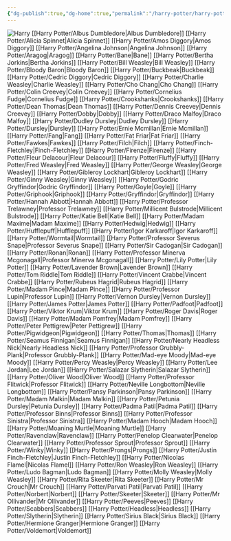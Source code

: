 ```yaml
---
{"dg-publish":true,"dg-home":true,"permalink":"/harry-potter/harry-potter/","tags":["gardenEntry"],"dgPassFrontmatter":true,"created":"","updated":""}
---
```


![Harry](http://rxbg5ysja.bkt.gdipper.com/Harry_Potter.png)
[[Harry Potter/Albus Dumbledore\|Albus Dumbledore]]
[[Harry Potter/Alicia Spinnet\|Alicia Spinnet]]
[[Harry Potter/Amos Diggory\|Amos Diggory]]
[[Harry Potter/Angelina Johnson\|Angelina Johnson]]
[[Harry Potter/Aragog\|Aragog]]
[[Harry Potter/Bane\|Bane]]
[[Harry Potter/Bertha Jorkins\|Bertha Jorkins]]
[[Harry Potter/Bill Weasley\|Bill Weasley]]
[[Harry Potter/Bloody Baron\|Bloody Baron]]
[[Harry Potter/Buckbeak\|Buckbeak]]
[[Harry Potter/Cedric Diggory\|Cedric Diggory]]
[[Harry Potter/Charlie Weasley\|Charlie Weasley]]
[[Harry Potter/Cho Chang\|Cho Chang]]
[[Harry Potter/Colin Creevey\|Colin Creevey]]
[[Harry Potter/Cornelius Fudge\|Cornelius Fudge]]
[[Harry Potter/Crookshanks\|Crookshanks]]
[[Harry Potter/Dean Thomas\|Dean Thomas]]
[[Harry Potter/Dennis Creevey\|Dennis Creevey]]
[[Harry Potter/Dobby\|Dobby]]
[[Harry Potter/Draco Malfoy\|Draco Malfoy]]
[[Harry Potter/Dudley Dursley\|Dudley Dursley]]
[[Harry Potter/Dursley\|Dursley]]
[[Harry Potter/Ernie Mcmillan\|Ernie Mcmillan]]
[[Harry Potter/Fang\|Fang]]
[[Harry Potter/Fat Friar\|Fat Friar]]
[[Harry Potter/Fawkes\|Fawkes]]
[[Harry Potter/Filch\|Filch]]
[[Harry Potter/Finch-Fletchley\|Finch-Fletchley]]
[[Harry Potter/Firenze\|Firenze]]
[[Harry Potter/Fleur Delacour\|Fleur Delacour]]
[[Harry Potter/Fluffy\|Fluffy]]
[[Harry Potter/Fred Weasley\|Fred Weasley]]
[[Harry Potter/George Weasley\|George Weasley]]
[[Harry Potter/Gibleroy Lockhart\|Gibleroy Lockhart]]
[[Harry Potter/Ginny Weasley\|Ginny Weasley]]
[[Harry Potter/Godric Gryffindor\|Godric Gryffindor]]
[[Harry Potter/Goyle\|Goyle]]
[[Harry Potter/Griphook\|Griphook]]
[[Harry Potter/Gryffindor\|Gryffindor]]
[[Harry Potter/Hannah Abbott\|Hannah Abbott]]
[[Harry Potter/Professor Trelawney\|Professor Trelawney]]
[[Harry Potter/Millicent Bulstrode\|Millicent Bulstrode]]
[[Harry Potter/Katie Bell\|Katie Bell]]
[[Harry Potter/Madam Maxime\|Madam Maxime]]
[[Harry Potter/Hedwig\|Hedwig]]
[[Harry Potter/Hufflepuff\|Hufflepuff]]
[[Harry Potter/Igor Karkaroff\|Igor Karkaroff]]
[[Harry Potter/Wormtail\|Wormtail]]
[[Harry Potter/Professor Severus Snape\|Professor Severus Snape]]
[[Harry Potter/Sir Cadogan\|Sir Cadogan]]
[[Harry Potter/Ronan\|Ronan]]
[[Harry Potter/Professor Minerva Mcgonagall\|Professor Minerva Mcgonagall]]
[[Harry Potter/Lily Potter\|Lily Potter]]
[[Harry Potter/Lavender Brown\|Lavender Brown]]
[[Harry Potter/Tom Riddle\|Tom Riddle]]
[[Harry Potter/Vincent Crabbe\|Vincent Crabbe]]
[[Harry Potter/Rubeus Hagrid\|Rubeus Hagrid]]
[[Harry Potter/Madam Pince\|Madam Pince]]
[[Harry Potter/Professor Lupin\|Professor Lupin]]
[[Harry Potter/Vernon Dursley\|Vernon Dursley]]
[[Harry Potter/James Potter\|James Potter]]
[[Harry Potter/Padfoot\|Padfoot]]
[[Harry Potter/Viktor Krum\|Viktor Krum]]
[[Harry Potter/Roger Davis\|Roger Davis]]
[[Harry Potter/Madam Pomfrey\|Madam Pomfrey]]
[[Harry Potter/Peter Pettigrew\|Peter Pettigrew]]
[[Harry Potter/Pigwidgeon\|Pigwidgeon]]
[[Harry Potter/Thomas\|Thomas]]
[[Harry Potter/Seamus Finnigan\|Seamus Finnigan]]
[[Harry Potter/Nearly Headless Nick\|Nearly Headless Nick]]
[[Harry Potter/Professor Grubbly-Plank\|Professor Grubbly-Plank]]
[[Harry Potter/Mad-eye Moody\|Mad-eye Moody]]
[[Harry Potter/Percy Weasley\|Percy Weasley]]
[[Harry Potter/Lee Jordan\|Lee Jordan]]
[[Harry Potter/Salazar Slytherin\|Salazar Slytherin]]
[[Harry Potter/Oliver Wood\|Oliver Wood]]
[[Harry Potter/Professor Flitwick\|Professor Flitwick]]
[[Harry Potter/Neville Longbottom\|Neville Longbottom]]
[[Harry Potter/Pansy Parkinson\|Pansy Parkinson]]
[[Harry Potter/Madam Malkin\|Madam Malkin]]
[[Harry Potter/Petunia Dursley\|Petunia Dursley]]
[[Harry Potter/Padma Patil\|Padma Patil]]
[[Harry Potter/Professor Binns\|Professor Binns]]
[[Harry Potter/Professor Sinistra\|Professor Sinistra]]
[[Harry Potter/Madam Hooch\|Madam Hooch]]
[[Harry Potter/Moaning Murtle\|Moaning Murtle]]
[[Harry Potter/Ravenclaw\|Ravenclaw]]
[[Harry Potter/Penelop Clearwater\|Penelop Clearwater]]
[[Harry Potter/Professor Sprout\|Professor Sprout]]
[[Harry Potter/Winky\|Winky]]
[[Harry Potter/Prongs\|Prongs]]
[[Harry Potter/Justin Finch-Fletchley\|Justin Finch-Fletchley]]
[[Harry Potter/Nicolas Flamel\|Nicolas Flamel]]
[[Harry Potter/Ron Weasley\|Ron Weasley]]
[[Harry Potter/Ludo Bagman\|Ludo Bagman]]
[[Harry Potter/Molly Weasley\|Molly Weasley]]
[[Harry Potter/Rita Skeeter\|Rita Skeeter]]
[[Harry Potter/Mr Crouch\|Mr Crouch]]
[[Harry Potter/Parvati Patil\|Parvati Patil]]
[[Harry Potter/Norbert\|Norbert]]
[[Harry Potter/Skeeter\|Skeeter]]
[[Harry Potter/Mr Ollivander\|Mr Ollivander]]
[[Harry Potter/Peeves\|Peeves]]
[[Harry Potter/Scabbers\|Scabbers]]
[[Harry Potter/Headless\|Headless]]
[[Harry Potter/Slytherin\|Slytherin]]
[[Harry Potter/Sirius Black\|Sirius Black]]
[[Harry Potter/Hermione Granger\|Hermione Granger]]
[[Harry Potter/Voldemort\|Voldemort]]
